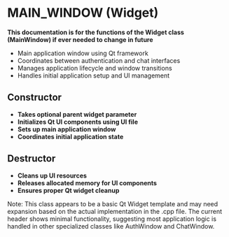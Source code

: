 # MAIN_WINDOW (Widget)

**This documentation is for the functions of the Widget class (MainWindow) if ever needed to change in future**

- Main application window using Qt framework
- Coordinates between authentication and chat interfaces
- Manages application lifecycle and window transitions
- Handles initial application setup and UI management

## Constructor
- **Takes optional parent widget parameter**
- **Initializes Qt UI components using UI file**
- **Sets up main application window**
- **Coordinates initial application state**

## Destructor
- **Cleans up UI resources**
- **Releases allocated memory for UI components**
- **Ensures proper Qt widget cleanup**

Note: This class appears to be a basic Qt Widget template and may need expansion based on the actual implementation in the .cpp file. The current header shows minimal functionality, suggesting most application logic is handled in other specialized classes like AuthWindow and ChatWindow.
